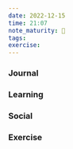 ```yaml
---
date: 2022-12-15
time: 21:07
note_maturity: 🌱
tags: 
exercise:
---
```


### Journal


### Learning


### Social


### Exercise

